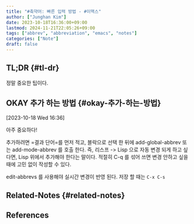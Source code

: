 ```yaml
---
title: "#축약어: 빠른 입력 방법 - #이맥스"
author: ["Junghan Kim"]
date: 2023-10-18T16:36:00+09:00
lastmod: 2024-11-21T22:05:26+09:00
tags: ["abbrev", "abbreviation", "emacs", "notes"]
categories: ["Note"]
draft: false
---
```


## TL;DR {#tl-dr}

정말 중요한 팁이다.


## OKAY 추가 하는 방법 {#okay-추가-하는-방법}

<span class="timestamp-wrapper"><span class="timestamp">[2023-10-18 Wed 16:36]</span></span>

아주 중요하다!

추가하려면 =결과 단어=를 먼저 적고, 블락으로 선택 한 뒤에 add-global-abbrev 또는 add-mode-abbrev 를 호출 한다. 즉, 리스프 -&gt; Lisp 으로 자동 변경 되게 하고 싶다면, Lisp 위에서 추가해야 한다는 말이다. 적절히 C-q 를 섞어 쓰면 변경 안하고 싶을 때에 고민 없이 작성할 수 있다.

edit-abbrevs 를 사용해야 실시간 변경이 반영 된다. 저장 할 때는 `C-x C-s`


## Related-Notes {#related-notes}

## References

<style>.csl-entry{text-indent: -1.5em; margin-left: 1.5em;}</style><div class="csl-bib-body">
</div>
